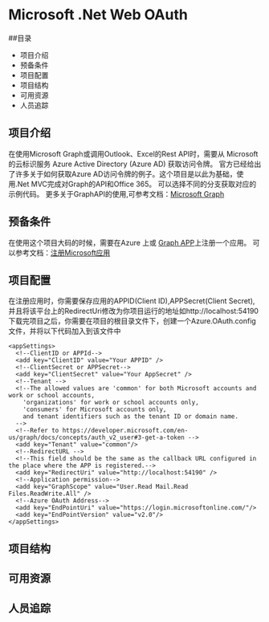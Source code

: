 # Microsoft .Net Web OAuth

##目录

* 项目介绍
* 预备条件
* 项目配置
* 项目结构
* 可用资源
* 人员追踪

## 项目介绍

在使用Microsoft Graph或调用Outlook、Excel的Rest API时，需要从 Microsoft 的云标识服务 Azure Active Directory (Azure AD) 获取访问令牌。
官方已经给出了许多关于如何获取Azure AD访问令牌的例子。这个项目是以此为基础，使用.Net MVC完成对Graph的API和Office 365。
可以选择不同的分支获取对应的示例代码。
更多关于GraphAPI的使用,可参考文档：[Microsoft Graph](https://developer.microsoft.com/zh-cn/graph/docs/concepts/overview)

## 预备条件

在使用这个项目大码的时候，需要在Azure 上或 [Graph APP](https://apps.dev.microsoft.com)上注册一个应用。
可以参考文档：[注册Microsoft应用](https://developer.microsoft.com/zh-cn/graph/docs/concepts/aspnetmvc#register-the-application)


## 项目配置
在注册应用时，你需要保存应用的APPID(Client ID),APPSecret(Client Secret),并且将该平台上的RedirectUri修改为你项目运行的地址如http://localhost:54190
下载完项目之后，你需要在项目的根目录文件下，创建一个Azure.OAuth.config文件，并将以下代码加入到该文件中

```
<appSettings>
  <!--ClientID or APPId-->
  <add key="ClientID" value="Your APPID" />
  <!--ClientSecret or APPSecret-->
  <add key="ClientSecret" value="Your AppSecret" />
  <!--Tenant -->
  <!--The allowed values are 'common' for both Microsoft accounts and work or school accounts, 
    'organizations' for work or school accounts only, 
    'consumers' for Microsoft accounts only, 
    and tenant identifiers such as the tenant ID or domain name. 
  -->
  <!--Refer to https://developer.microsoft.com/en-us/graph/docs/concepts/auth_v2_user#3-get-a-token -->
  <add key="Tenant" value="common"/>
  <!--RedirectURL -->
  <!--This field should be the same as the callback URL configured in the place where the APP is registered.-->
  <add key="RedirectUri" value="http://localhost:54190" />
  <!--Application permission-->
  <add key="GraphScope" value="User.Read Mail.Read Files.ReadWrite.All" />
  <!--Azure OAuth Address-->
  <add key="EndPointUri" value="https://login.microsoftonline.com/"/>
  <add key="EndPointVersion" value="v2.0"/>
</appSettings>
```



## 项目结构



## 可用资源



## 人员追踪
